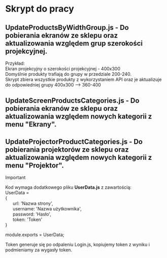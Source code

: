 # Skrypt do pracy

## UpdateProductsByWidthGroup.js - Do pobierania ekranów ze sklepu oraz aktualizowania względem grup szerokości projekcyjnej.

Przykład:<br />
Ekran projekcyjny o szerokości projekcyjnej - 400x300<br />
Domyślnie produkty trafiają do grupy w przedziale 200-240.<br />
Skrypt zbiera wszystkie produkty z wykorzystaniem API oraz je aktualizuje do odpowiedniej grupy 400x300 --> 360-400

## UpdateScreenProductsCategories.js - Do pobierania ekranów ze sklepu oraz aktualizowania względem nowych kategorii z menu "Ekrany".

## UpdateProjectorProductCategories.js - Do pobierania projektorów ze sklepu oraz aktualizowania względem nowych kategorii z menu "Projektor".

>[!IMPORTANT]
>Kod wymaga dodatkowego pliku **UserData.js** z zawartością:<br />
>UserData =<br />
>{<br />
>    &nbsp; &nbsp; &nbsp; url: 'Nazwa strony',<br />
>    &nbsp; &nbsp; &nbsp; username: 'Nazwa użytkownika',<br />
>    &nbsp; &nbsp; &nbsp; password: 'Hasło',<br />
>    &nbsp; &nbsp; &nbsp; token: 'Token'<br />
>}<br />
>
>module.exports = UserData;

Token generuje się po odpaleniu Login.js, kopiujemy token z wyniku i podmieniamy za wygasły token.
